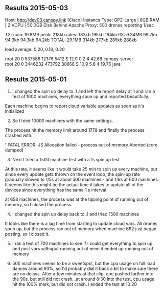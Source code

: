 Results 2015-05-03
------------------------------------------------------------------------------------------------
Host: http://dev03.canopy.link (Cisco)
Instance Type: GP2-Large | 8GB RAM | 2 VCPU | 50.0GB Disk
Behind Apache Proxy: 
500 drones reporting 1/sec

TX:             cum:   19.8MB   peak:    218kb                                    rates:    183kb   195kb   194kb
RX:                    9.34MB           99.7kb                                             94.3kb  94.3kb  94.2kb
TOTAL:                 29.1MB            314kb                                              277kb   289kb   288kb

load average: 0.20, 0.18, 0.20

root      20   0  537588  12376   5412 S  12.9  0.2   4:42.68 canopy-server       
root      20   0 3446232 473792  38668 S  10.9  5.8   4:19.76 java      

Results 2015-05-01
------------------------------------------------------------------------------------------------
1) I changed the spin up delay to .1 and left the report
delay at 1 and ran a test of 1000 machines, everything spun up and reported beautifully.

Each machine begins to report cloud variable updates
as soon as it's initialized

2) So I tried 10000 machines with the same settings.

The process hit the memory limit around 1778 and
finally the process crashed with:

'
FATAL ERROR: JS Allocation failed - process out of memory
Aborted (core dumped)
'

3) Next I tried a 1500 machine test with a 1s spin up 
test.

At this rate, it seems like it would take 25 min to spin up every machine, but since every update gets thrown 
on the event loop, the spin-up rate gradually slowed to 
1/5s at about 500 machines - and 1/6s at 600 machines.
 It seems like this might be the actual time it takes to update all of the devices since everything has the same 1 s interval.

 at 658 machines, the process was at the tipping point
 of running out of memory, so I closed the process.

4) I changed the spin up delay back to .1 and tried 1500 machines

It looks like there is a lag time from starting to update cloud vars. All drones spun up, but
the process ran out of memory when machine 662 just began posting, so I closed it.

5) I ran a test of 700 machines to see if I could get everything to spin up and post vars withoput running out of mem
    it ended up running out of memory

6)  500 machines seems to be a sweetspot, but the cpu usage on full load dances around 90%, so I'd probably dial it back a bit to make sure there are no delays. After a few minutes at that clip, cpu pushed farther into the 90s, but still did not crash...at around 8:30 into the test, cpu usage hit the 100% mark, but did not crash. I ended the test at 10:20
